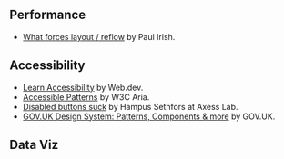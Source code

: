 ## Performance
- [What forces layout / reflow](https://gist.github.com/paulirish/5d52fb081b3570c81e3a) by Paul Irish.

## Accessibility
- [Learn Accessibility](https://web.dev/learn/accessibility/) by Web.dev.
- [Accessible Patterns](https://www.w3.org/WAI/ARIA/apg/patterns/) by W3C Aria.
- [Disabled buttons suck](https://axesslab.com/disabled-buttons-suck/) by Hampus Sethfors at Axess Lab.
- [GOV.UK Design System: Patterns, Components & more](https://design-system.service.gov.uk/get-started/) by GOV.UK.

## Data Viz
